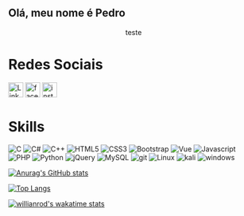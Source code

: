 ## Olá, meu nome é Pedro

<p align="center">teste</p>

# Redes Sociais
[<img src="https://img.shields.io/badge/LinkedIn-0077B5?style=for-the-badge&logo=linkedin&logoColor=white" alt="LinkedIn" height="30">](https://www.linkedin.com/in/pedro-henrique-vieira-2426a31b7/)
[<img src="https://img.shields.io/badge/Facebook-1877F2?style=for-the-badge&logo=facebook&logoColor=white" alt="facebook" height="30">](https://www.facebook.com/profile.php?id=100070832881630)
[<img src= "https://img.shields.io/badge/Instagram-E4405F?style=for-the-badge&logo=instagram&logoColor=white" alt="instagram" height="30">](https://www.instagram.com/dompedro_terceiro/)

# Skills
![C](https://img.shields.io/badge/C-00599C?style=for-the-badge&logo=c&logoColor=white)
![C#](https://img.shields.io/badge/C%23-239120?style=for-the-badge&logo=c-sharp&logoColor=white)
![C++](https://img.shields.io/badge/C%2B%2B-00599C?style=for-the-badge&logo=c%2B%2B&logoColor=white)
![HTML5](https://img.shields.io/badge/HTML5-E34F26?style=for-the-badge&logo=html5&logoColor=white)
![CSS3](https://img.shields.io/badge/CSS3-1572B6?style=for-the-badge&logo=css3&logoColor=white)
![Bootstrap](https://img.shields.io/badge/Bootstrap-563D7C?style=for-the-badge&logo=bootstrap&logoColor=white)
![Vue](https://img.shields.io/badge/Vue.js-35495E?style=for-the-badge&logo=vuedotjs&logoColor=4FC08D)
![Javascript](https://img.shields.io/badge/JavaScript-323330?style=for-the-badge&logo=javascript&logoColor=F7DF1E)
![PHP](https://img.shields.io/badge/PHP-777BB4?style=for-the-badge&logo=php&logoColor=white)
![Python](https://img.shields.io/badge/Python-FFD43B?style=for-the-badge&logo=python&logoColor=blue)
![jQuery](https://img.shields.io/badge/jQuery-0769AD?style=for-the-badge&logo=jquery&logoColor=white)
![MySQL](https://img.shields.io/badge/MySQL-005C84?style=for-the-badge&logo=mysql&logoColor=white)
![git](https://img.shields.io/badge/GIT-E44C30?style=for-the-badge&logo=git&logoColor=white)
![Linux](https://img.shields.io/badge/Linux-FCC624?style=for-the-badge&logo=linux&logoColor=black)
![kali](https://img.shields.io/badge/Kali_Linux-557C94?style=for-the-badge&logo=kali-linux&logoColor=white)
![windows](https://img.shields.io/badge/Windows-0078D6?style=for-the-badge&logo=windows&logoColor=white)

[![Anurag's GitHub stats](https://github-readme-stats.vercel.app/api?username=PH-Vieira&show_icons=true&theme=ocean_dark)](https://github.com/anuraghazra/github-readme-stats)

[![Top Langs](https://github-readme-stats.vercel.app/api/top-langs/?username=PH-Vieira&theme=ocean_dark)](https://github.com/anuraghazra/github-readme-stats)

[![willianrod's wakatime stats](https://github-readme-stats.vercel.app/api/wakatime?username=PH_Vieira&theme=ocean_dark)](https://github.com/anuraghazra/github-readme-stats)

